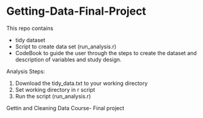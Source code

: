 Getting-Data-Final-Project
==========================
This repo contains
- tidy dataset
- Script to create data set (run_analysis.r)
- CodeBook to guide the user through the steps to create the dataset
and description of variables and study design.

Analysis Steps:
1. Download the tidy_data.txt to your working directory
2. Set working directory in r script
3. Run the script (run_analysis.r)


Gettin and Cleaning Data Course- Final project
